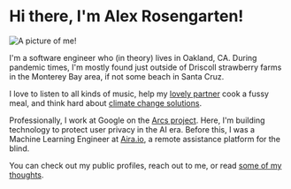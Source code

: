 # Hi there, I'm Alex Rosengarten!

<img src="https://alexrosengarten.com/assets/website-profile-square.png" title="A picture of me!" id="profile">

I'm a software engineer who (in theory) lives in Oakland, CA. During pandemic times, I'm mostly found just outside of Driscoll strawberry farms in the Monterey Bay area, if not some beach in Santa Cruz. 

I love to listen to all kinds of music, help my [lovely partner](http://camimerz.com/) cook a fussy meal, and think hard about [climate change solutions](https://deepmind.com/blog/article/machine-learning-can-boost-value-wind-energy). 

Professionally, I work at Google on the [Arcs project](https://github.com/PolymerLabs/arcs). 
Here, I'm building technology to protect user privacy in the AI era. Before this, I was a Machine Learning Engineer at [Aira.io](https://aira.io), a remote assistance platform for the blind. 

You can check out my public profiles, reach out to me, or read [some of my thoughts](/blog).
<!--stackedit_data:
eyJoaXN0b3J5IjpbLTE3MzYyNDQ4MjgsMTc2NDE1NDQsMTQ0OT
U0ODU4MV19
-->